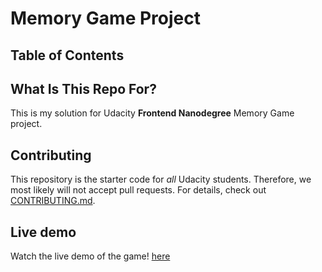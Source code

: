 # Memory Game Project

## Table of Contents


## What Is This Repo For?
This is my solution for Udacity **Frontend Nanodegree** Memory Game project.

## Contributing

This repository is the starter code for _all_ Udacity students. Therefore, we most likely will not accept pull requests.
For details, check out [CONTRIBUTING.md](CONTRIBUTING.md).


## Live demo
Watch the live demo of the game! [here](https://mosamy19.github.io/fend-memory-game)
